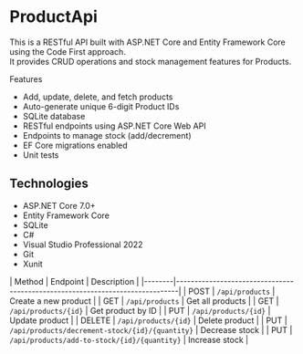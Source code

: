 # ProductApi

This is a RESTful API built with ASP.NET Core and Entity Framework Core using the Code First approach.  
It provides CRUD operations and stock management features for Products.

Features

-  Add, update, delete, and fetch products
-  Auto-generate unique 6-digit Product IDs
-  SQLite database
-  RESTful endpoints using ASP.NET Core Web API
-  Endpoints to manage stock (add/decrement)
-  EF Core migrations enabled
-  Unit tests 
	
##  Technologies

- ASP.NET Core 7.0+
- Entity Framework Core
- SQLite
- C#
- Visual Studio Professional 2022
- Git
- Xunit


| Method | Endpoint												| Description		    |
|--------|------------------------------------------------------------------------------|
| POST   | `/api/products`										| Create a new product	|
| GET    | `/api/products`										| Get all products	    |
| GET    | `/api/products/{id}`									| Get product by ID     |
| PUT    | `/api/products/{id}`									| Update product        |
| DELETE | `/api/products/{id}`									| Delete product        |
| PUT    | `/api/products/decrement-stock/{id}/{quantity}`		| Decrease stock        |
| PUT    | `/api/products/add-to-stock/{id}/{quantity}`			| Increase stock        |
